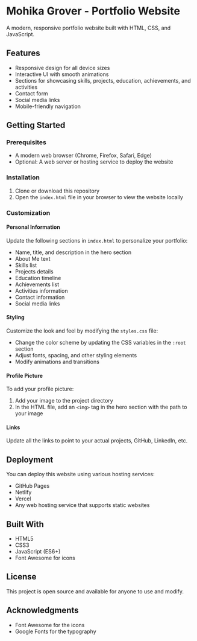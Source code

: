 # Mohika Grover - Portfolio Website

A modern, responsive portfolio website built with HTML, CSS, and JavaScript.

## Features

- Responsive design for all device sizes
- Interactive UI with smooth animations
- Sections for showcasing skills, projects, education, achievements, and activities
- Contact form
- Social media links
- Mobile-friendly navigation

## Getting Started

### Prerequisites

- A modern web browser (Chrome, Firefox, Safari, Edge)
- Optional: A web server or hosting service to deploy the website

### Installation

1. Clone or download this repository
2. Open the `index.html` file in your browser to view the website locally

### Customization

#### Personal Information

Update the following sections in `index.html` to personalize your portfolio:

- Name, title, and description in the hero section
- About Me text
- Skills list
- Projects details
- Education timeline
- Achievements list
- Activities information
- Contact information
- Social media links

#### Styling

Customize the look and feel by modifying the `styles.css` file:

- Change the color scheme by updating the CSS variables in the `:root` section
- Adjust fonts, spacing, and other styling elements
- Modify animations and transitions

#### Profile Picture

To add your profile picture:
1. Add your image to the project directory
2. In the HTML file, add an `<img>` tag in the hero section with the path to your image

#### Links

Update all the links to point to your actual projects, GitHub, LinkedIn, etc.

## Deployment

You can deploy this website using various hosting services:

- GitHub Pages
- Netlify
- Vercel
- Any web hosting service that supports static websites

## Built With

- HTML5
- CSS3
- JavaScript (ES6+)
- Font Awesome for icons

## License

This project is open source and available for anyone to use and modify.

## Acknowledgments

- Font Awesome for the icons
- Google Fonts for the typography 